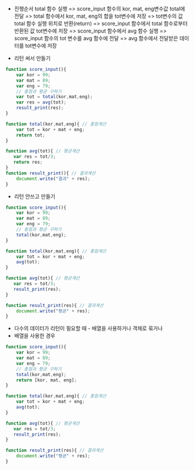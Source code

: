 * 진행순서
    total 함수 실행 => score_input 함수의 kor, mat, eng변수값 total에 전달
    => total 함수에서 kor, mat, eng의 합을 tot변수에 저장
    => tot변수의 값 total 함수 실행 위치로 반환(return)
    => score_input 함수에서 total 함수로부터 반환된 값 tot변수에 저장
    => score_input 함수에서 avg 함수 실행
    => score_input 함수의 tot 변수를 avg 함수에 전달
    => avg 함수에서 전달받은 데이터를 tot변수에 저장


* 리턴 써서 만들기
```js
function score_input(){
    var kor = 99;
    var mat = 89;
    var eng = 79;
    // 총점과 평균 구하기
    var tot = total(kor,mat,eng);
    var res = avg(tot);
    result_print(res);
}

function total(kor,mat,eng){ // 총점계산
    var tot = kor + mat + eng;
    return tot;
}

function avg(tot){ // 평균계산
   var res = tot/3;
   return res;
}
function result_print(){ // 결과계산
    document.write("결과" + res);
}
```
* 리턴 안쓰고 만들기
```js
function score_input(){
    var kor = 99;
    var mat = 89;
    var eng = 79;
    // 총점과 평균 구하기
    total(kor,mat,eng);
}

function total(kor,mat,eng){ // 총점계산
    var tot = kor + mat + eng;
    avg(tot);
}

function avg(tot){ // 평균계산
   var res = tot/3;
   result_print(res);
}

function result_print(res){ // 결과계산
    document.write("평균" + res);
}
```
* 다수의 데이터가 리턴이 필요할 때 - 배열을 사용하거나 객체로 묶거나
* 배열을 사용한 경우
```js
function score_input(){
    var kor = 99;
    var mat = 89;
    var eng = 79;
    // 총점과 평균 구하기
    total(kor,mat,eng);
    return [kor, mat, eng];
}

function total(kor,mat,eng){ // 총점계산
    var tot = kor + mat + eng;
    avg(tot);
}

function avg(tot){ // 평균계산
   var res = tot/3;
   result_print(res);
}

function result_print(res){ // 결과계산
    document.write("평균" + res);
}
```